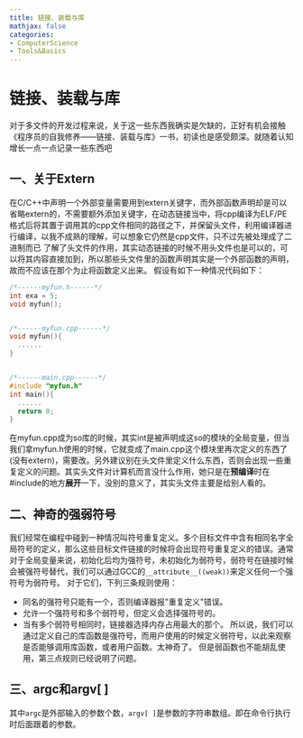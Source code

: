 ```yaml
---
title: 链接、装载与库
mathjax: false
categories:
- ComputerScience
- Tools&Basics
---
```


# 链接、装载与库
对于多文件的开发过程来说，关于这一些东西我确实是欠缺的，正好有机会接触《程序员的自我修养——链接、装载与库》一书，初读也是感受颇深。就随着认知增长一点一点记录一些东西吧

<!--more-->

## 一、关于Extern

在C/C++中声明一个外部变量需要用到extern关键字，而外部函数声明却是可以省略extern的，不需要额外添加关键字，在动态链接当中，将cpp编译为ELF/PE格式后将其置于调用其的cpp文件相同的路径之下，并保留头文件，利用编译器进行编译，以我不成熟的理解，可以想象它仍然是cpp文件，只不过先被处理成了二进制而已
了解了头文件的作用，其实动态链接的时候不用头文件也是可以的，可以将其内容直接加到，所以那些头文件里的函数声明其实是一个外部函数的声明，故而不应该在那个为止将函数定义出来。
假设有如下一种情况代码如下：
```C++
/*------myfun.h------*/
int exa = 5;
void myfun();


/*------myfun.cpp------*/
void myfun(){
  ......
}


/*------main.cpp------*/
#include "myfun.h"
int main(){
  ......
  return 0;
}
```
在myfun.cpp成为so库的时候，其实int是被声明成这so的模块的全局变量，但当我们拿myfun.h使用的时候，它就变成了main.cpp这个模块里再次定义的东西了(没有extern)，需要改。另外建议别在头文件里定义什么东西，否则会出现一些重复定义的问题。其实头文件对计算机而言没什么作用，她只是在**预编译**时在#include的地方**展开**一下，没别的意义了，其实头文件主要是给别人看的。

## 二、神奇的强弱符号
我们经常在编程中碰到一种情况叫符号重复定义。多个目标文件中含有相同名字全局符号的定义，那么这些目标文件链接的时候将会出现符号重复定义的错误。通常对于全局变量来说，初始化后均为强符号，未初始化为弱符号，弱符号在链接时候会被强符号替代，我们可以通过GCC的`__attribute__((weak))`来定义任何一个强符号为弱符号。
对于它们，下列三条规则使用：
- 同名的强符号只能有一个，否则编译器报"重复定义"错误。
- 允许一个强符号和多个弱符号，但定义会选择强符号的。
- 当有多个弱符号相同时，链接器选择内存占用最大的那个。
所以说，我们可以通过定义自己的库函数是强符号，而用户使用的时候定义弱符号，以此来观察是否能够调用库函数，或者用户函数。太神奇了。
但是弱函数也不能胡乱使用，第三点规则已经说明了问题。
## 三、argc和argv[ ]
其中`argc`是外部输入的参数个数，`argv[ ]`是参数的字符串数组。即在命令行执行时后面跟着的参数。